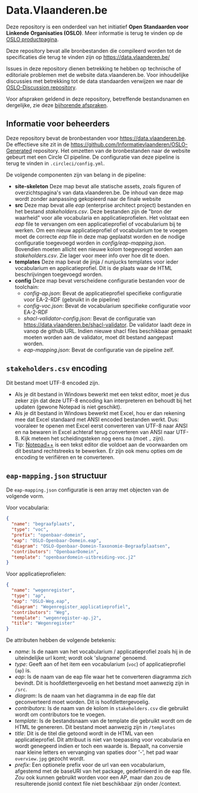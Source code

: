 # Data.Vlaanderen.be

Deze repository is een onderdeel van het initiatief **Open Standaarden voor Linkende Organisaties __(OSLO)__**.
Meer informatie is terug te vinden op de [OSLO productpagina](https://overheid.vlaanderen.be/producten-diensten/OSLO2).

Deze repository bevat alle bronbestanden die compileerd worden tot de specificaties die terug te vinden zijn op https://data.vlaanderen.be/

Issues in deze repository dienen betrekking te hebben op technische of editoriale problemen met de website data.vlaanderen.be. Voor inhoudelijke discussies met betrekking tot de data standaarden verwijzen we naar de [OSLO-Discussion repository](https://github.com/Informatievlaanderen/OSLO-Discussion).


Voor afspraken geldend in deze repository, betreffende bestandsnamen en dergelijke, zie deze [bijhorende afspraken](./CONVENTIONS.md).

## Informatie voor beheerders

Deze repository bevat de bronbestanden voor https://data.vlaanderen.be. De effectieve site zit in de https://github.com/Informatievlaanderen/OSLO-Generated repository.
Het omzetten van de bronbestanden naar de website gebeurt met een Circle CI pipeline. De configuratie van deze pipeline is terug te vinden in `.circleci/config.yml`.

De volgende componenten zijn van belang in de pipeline:

* **site-skeleton**
  Deze map bevat alle statische assets, zoals figuren of overzichtspagina's van data.vlaanderen.be. De inhoud van deze map wordt zonder aanpassing gekopieerd naar de finale website
* **src**
  Deze map bevat alle *eap* (enterprise architect project) bestanden en het bestand *stakeholders.csv*. Deze bestanden zijn de "bron der waarheid" voor alle vocabularia en applicatieprofielen. Het volstaat een *eap* file te vervangen om een applicatieprofiel of vocabularium bij te werken. Om een nieuw applicatieprofiel of vocabularium toe te voegen moet de correcte *eap* file in deze map geplaatst worden en de nodige configuratie toegevoegd worden in *config/eap-mapping.json*. Bovendien moeten allicht een nieuwe kolom toegevoegd worden aan *stakeholders.csv*. Zie lager voor meer info over hoe dit te doen.
* **templates**
  Deze map bevat de jinja / nunjucks templates voor ieder vocabularium en applicatieprofiel. Dit is de plaats waar de HTML beschrijvingen toegevoegd worden.
* **config**
  Deze map bevat verscheidene configuratie bestanden voor de toolchain:
  * *config-ap.json*: Bevat de applicatieprofiel specifieke configuratie voor EA-2-RDF (gebruikt in de pipeline)
  * *config-voc.json*: Bevat de vocabularium specifieke configuratie voor EA-2-RDF
  * *shacl-validator-config.json*: Bevat de configuratie van https://data.vlaanderen.be/shacl-validator. De validator laadt deze in vanop de github URL. Indien nieuwe shacl files beschikbaar gemaakt moeten worden aan de validator, moet dit bestand aangepast worden.
  * *eap-mapping.json*: Bevat de configuratie van de pipeline zelf.

## `stakeholders.csv` encoding
Dit bestand moet UTF-8 encoded zijn.
* Als je dit bestand in Windows bewerkt met een tekst editor, moet je dus zeker zijn dat deze UTF-8 encoding kan interpreteren en behoudt bij het updaten (gewone Notepad is niet geschikt).
* Als je dit bestand in Windows bewerkt met Excel, hou er dan rekening mee dat Excel standaard met ANSI encoded bestanden werkt. Dus: vooraleer te openen met Excel eerst converteren van UTF-8 naar ANSI en na bewaren in Excel achteraf terug converteren van ANSI naar UTF-8. Kijk meteen het scheidingsteken nog eens na (moet `,` zijn).
* Tip: [Notepad++](https://notepad-plus-plus.org/) is een tekst editor die voldoet aan de voorwaarden om dit bestand rechtstreeks te bewerken. Er zijn ook menu opties om de encoding te verifiëren en te converteren.

## `eap-mapping.json` structuur
De `eap-mapping.json` configuratie is een array met objecten van de volgende vorm.
 
Voor vocabularia:
```json
{
  "name": "begraafplaats",
  "type": "voc",
  "prefix": "openbaar-domein",
  "eap": "OSLO-Openbaar-Domein.eap",
  "diagram": "OSLO-Openbaar-Domein-Taxonomie-Begraafplaatsen",
  "contributors": "OpenbaarDomein",
  "template": "openbaardomein-uitbreiding-voc.j2"
}
```

Voor applicatieprofielen:
```json
{
  "name": "wegenregister",
  "type": "ap",
  "eap": "OSLO-Weg.eap",
  "diagram": "Wegenregister_applicatieprofiel",
  "contributors": "Weg",
  "template": "wegenregister-ap.j2",
  "title": "Wegenregister"
}
```


De attributen hebben de volgende betekenis:
* *name*: Is de naam van het vocabularium / applicatieprofiel zoals hij in de uiteindelijke url komt; wordt ook 'slugname' genoemd.
* *type*: Geeft aan of het item een vocabularium (`voc`) of applicatieprofiel (`ap`) is.
* *eap*: Is de naam van de eap file waar het te converteren diagramma zich bevindt. Dit is hoofdlettergevoelig en het bestand moet aanwezig zijn in `/src`.
* *diagram*: Is de naam van het diagramma in de eap file dat geconverteerd moet worden. Dit is hoofdlettergevoelig.
* *contributors*: Is de naam van de kolom in `stakeholders.csv` die gebruikt wordt om contributors toe te voegen.
* *template*: Is de bestandsnaam van de template die gebruikt wordt om de HTML te genereren. Dit bestand moet aanwezig zijn in `/templates`
* *title*: Dit is de titel die getoond wordt in de HTML van een applicatieprofiel. Dit attribuut is niet van toepassing voor vocabularia en wordt genegeerd indien er toch een waarde is. Bepaalt, na conversie naar kleine letters en vervanging van spaties door '-', het pad waar `overview.jpg` gezocht wordt.
* *prefix*: Een optionele prefix voor de url van een vocabularium, afgestemd met de baseURI van het package, gedefinieerd in de eap file. *Zou* ook kunnen gebruikt worden voor een AP, maar dan zou de resulterende jsonld context file niet beschikbaar zijn onder /context.
